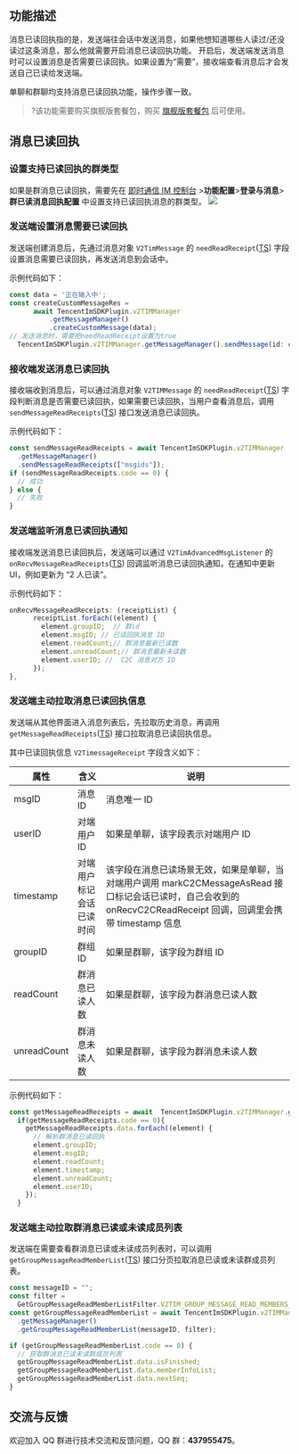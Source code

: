 ## 功能描述

消息已读回执指的是，发送端往会话中发送消息，如果他想知道哪些人读过/还没读过这条消息，那么他就需要开启消息已读回执功能。
开启后，发送端发送消息时可以设置消息是否需要已读回执。如果设置为“需要”，接收端查看消息后才会发送自己已读给发送端。

单聊和群聊均支持消息已读回执功能，操作步骤一致。

> ?该功能需要购买旗舰版套餐包，购买 [旗舰版套餐包](https://buy.cloud.tencent.com/avc?from=17220) 后可使用。

## 消息已读回执

### 设置支持已读回执的群类型

如果是群消息已读回执，需要先在 [即时通信 IM 控制台](https://console.cloud.tencent.com/im) >**功能配置**>**登录与消息**>**群已读消息回执配置** 中设置支持已读回执消息的群类型。
![](https://qcloudimg.tencent-cloud.cn/raw/14efb1ea810fbbcab9c8a4a526a797f1.jpg)

### 发送端设置消息需要已读回执

发送端创建消息后，先通过消息对象 `V2TimMessage` 的 `needReadReceipt`([TS](https://comm.qq.com/im-react-native-doc/interfaces/interface.V2TimMessage.html#needReadReceipt)) 字段设置消息需要已读回执，再发送消息到会话中。

示例代码如下：

```javascript
const data = '正在输入中';
const createCustomMessageRes =
      await TencentImSDKPlugin.v2TIMManager
          .getMessageManager()
          .createCustomMessage(data);
// 发送消息时，需要把needReadReceipt设置为true
  TencentImSDKPlugin.v2TIMManager.getMessageManager().sendMessage(id: createCustomMessageRes.data.id, receiver: "", groupID: "groupID",onlineUserOnly: true,needReadReceipt: true);
```

### 接收端发送消息已读回执

接收端收到消息后，可以通过消息对象 `V2TIMMessage` 的 `needReadReceipt`([TS](https://comm.qq.com/im-react-native-doc/interfaces/interface.V2TimMessage.html#needReadReceipt)) 字段判断消息是否需要已读回执，如果需要已读回执，当用户查看消息后，调用 `sendMessageReadReceipts`([TS](https://comm.qq.com/im-react-native-doc/classes/MessageManager__________.V2TIMMessageManager.html#sendMessageReadReceipts)) 接口发送消息已读回执。

示例代码如下：

```javascript
const sendMessageReadReceipts = await TencentImSDKPlugin.v2TIMManager
  .getMessageManager()
  .sendMessageReadReceipts(["msgids"]);
if (sendMessageReadReceipts.code == 0) {
  // 成功
} else {
  // 失败
}
```

### 发送端监听消息已读回执通知

接收端发送消息已读回执后，发送端可以通过 `V2TimAdvancedMsgListener` 的 `onRecvMessageReadReceipts`([TS](https://comm.qq.com/im-react-native-doc/interfaces/interface.V2TimAdvancedMsgListener.html#onRecvMessageReadReceipts)) 回调监听消息已读回执通知，在通知中更新 UI，例如更新为 “2 人已读”。

示例代码如下：

```javascript
onRecvMessageReadReceipts: (receiptList) {
      receiptList.forEach((element) {
        element.groupID;  // 群id
        element.msgID; // 已读回执消息 ID
        element.readCount;// 群消息最新已读数
        element.unreadCount;// 群消息最新未读数
        element.userID; //  C2C 消息对方 ID
      });
},
```

### 发送端主动拉取消息已读回执信息

发送端从其他界面进入消息列表后，先拉取历史消息，再调用 `getMessageReadReceipts`([TS](https://comm.qq.com/im-react-native-doc/classes/MessageManager__________.V2TIMMessageManager.html#getMessageReadReceipts)) 接口拉取消息已读回执信息。

其中已读回执信息 `V2TimessageReceipt` 字段含义如下：

| 属性        | 含义                     | 说明                                                                                                                                                              |
| ----------- | ------------------------ | ----------------------------------------------------------------------------------------------------------------------------------------------------------------- |
| msgID       | 消息 ID                  | 消息唯一 ID                                                                                                                                                       |
| userID      | 对端用户 ID              | 如果是单聊，该字段表示对端用户 ID                                                                                                                                 |
| timestamp   | 对端用户标记会话已读时间 | 该字段在消息已读场景无效，如果是单聊，当对端用户调用 markC2CMessageAsRead 接口标记会话已读时，自己会收到的 onRecvC2CReadReceipt 回调，回调里会携带 timestamp 信息 |
| groupID     | 群组 ID                  | 如果是群聊，该字段为群组 ID                                                                                                                                       |
| readCount   | 群消息已读人数           | 如果是群聊，该字段为群消息已读人数                                                                                                                                |
| unreadCount | 群消息未读人数           | 如果是群聊，该字段为群消息未读人数                                                                                                                                |

示例代码如下：

```javascript
const getMessageReadReceipts = await  TencentImSDKPlugin.v2TIMManager.getMessageManager().getMessageReadReceipts([]);
  if(getMessageReadReceipts.code == 0){
    getMessageReadReceipts.data.forEach((element) {
      // 解析群消息已读回执
      element.groupID;
      element.msgID;
      element.readCount;
      element.timestamp;
      element.unreadCount;
      element.userID;
    });
  }
```

### 发送端主动拉取群消息已读或未读成员列表

发送端在需要查看群消息已读或未读成员列表时，可以调用 `getGroupMessageReadMemberList`([TS](https://comm.qq.com/im-react-native-doc/classes/MessageManager__________.V2TIMMessageManager.html#getGroupMessageReadMemberList)) 接口分页拉取消息已读或未读群成员列表。

```javascript
const messageID = "";
const filter =
  GetGroupMessageReadMemberListFilter.V2TIM_GROUP_MESSAGE_READ_MEMBERS_FILTER_READ;
const getGroupMessageReadMemberList = await TencentImSDKPlugin.v2TIMManager
  .getMessageManager()
  .getGroupMessageReadMemberList(messageID, filter);

if (getGroupMessageReadMemberList.code == 0) {
  // 获取群消息已读未读群成员列表
  getGroupMessageReadMemberList.data.isFinished;
  getGroupMessageReadMemberList.data.memberInfoList;
  getGroupMessageReadMemberList.data.nextSeq;
}
```

## 交流与反馈

欢迎加入 QQ 群进行技术交流和反馈问题，QQ 群：**437955475**。
